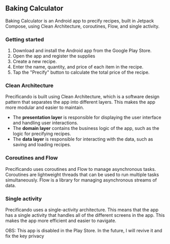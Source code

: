 ## Baking Calculator

Baking Calculator is an Android app to precify recipes, built in Jetpack Compose, using Clean Architecture, coroutines, Flow, and single activity.

### Getting started

1. Download and install the Android app from the Google Play Store.
2. Open the app and register the supplies
3. Create a new recipe.
4. Enter the name, quantity, and price of each item in the recipe.
6. Tap the "Precify" button to calculate the total price of the recipe.

### Clean Architecture

Precificando is built using Clean Architecture, which is a software design pattern that separates the app into different layers. This makes the app more modular and easier to maintain.

* The **presentation layer** is responsible for displaying the user interface and handling user interactions.
* The **domain layer** contains the business logic of the app, such as the logic for precifying recipes.
* The **data layer** is responsible for interacting with the data, such as saving and loading recipes.

### Coroutines and Flow

Precificando uses coroutines and Flow to manage asynchronous tasks. Coroutines are lightweight threads that can be used to run multiple tasks simultaneously. Flow is a library for managing asynchronous streams of data.

### Single activity

Precificando uses a single-activity architecture. This means that the app has a single activity that handles all of the different screens in the app. This makes the app more efficient and easier to navigate.


OBS: This app is disabled in the Play Store. In the future, I will revive it and fix the key privacy

